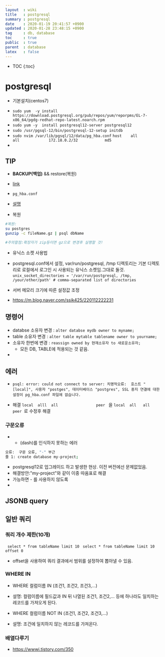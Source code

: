 ```yaml
---
layout  : wiki
title   : postgresql
summary : postgresql
date    : 2020-01-19 20:41:57 +0900
updated : 2020-01-28 23:48:15 +0900
tag     : db, database
toc     : true
public  : true
parent  : database
latex   : false
---
```

* TOC
{:toc}

# postgresql

* 기본설치(centos7)
- `sudo yum  -y install https://download.postgresql.org/pub/repos/yum/reporpms/EL-7-x86_64/pgdg-redhat-repo-latest.noarch.rpm`
- `sudo yum -y  install postgresql12-server postgresql12`
- `sudo /usr/pgsql-12/bin/postgresql-12-setup initdb`
- `sudo nvim /var/lib/pgsql/12/data/pg_hba.conf`
  `host    all             all             172.18.0.2/32            md5`
- 

## TIP
* **BACKUP(백업)** && restore(복원)
- [link](https://gist.github.com/juhyun210/b4a239c7399cd8f50198d227409df930)

* `pg_hba.conf`
- [설명](https://www.postgresdba.com/bbs/board.php?bo_table=B12&wr_id=36)

* 복원
```bash
#복원:
su postgres
gunzip -c fileName.gz | psql dbName

#주의할점:확장자가 zip등이면 gz으로 변경후 실행할 것!
```

* 유닉스 소켓 사용법
 - postgresql.conf에서 설정, var/run/postgresql, /tmp 디렉토리는 기본 디렉토리로 로컬에서 로그인 시 사용되는 유닉스 소켓임.그대로 둘것.
 ```unix_socket_directories = '/var/run/postgresql, /tmp, /your/other/path' # comma-separated list of directories```
 
* 서버 메모리 크기에 따른 설정값 조정
- https://m.blog.naver.com/ssik425/220112222231

## 명령어
* databse 소유자 변경 : `alter databse mydb owner to myname;`
* table 소유자 변경 : `alter table mytable tablename owner to yourname;`
* 소유자 한번에 변경 : `reassign owned by 현재소유자 to 새로운소유자;`
	- 모든 DB, TABLE에 적용되는 것 같음.
* 


## 에러

* `psql: error: could not connect to server: 치명적오류:  호스트 "[local]", 사용자 "postges", 데이터베이스 "postgres", SSL 중지 연결에 대한 설정이 pg_hba.conf 파일에 없습니다.`
- 해결 
`local  alll  all                 peer ` 을
`local  all   all                 peer `로 수정후 해결

### 구문오류
* - (dash)를 인식하지 못하는 에러
```sh
오류:  구문 오류, "-" 부근
줄 1: create database my-project;
```
- postgresql12로 업그레이드 하고 발생한 현상. 이전 버전에선 문제없었음.
- 해결방안:"my-project"와 같이 이중 따옴표로 해결
- 가능하면 - 를 사용하지 않도록 
- 

## JSONB query

## 일반 쿼리
### 쿼리 개수 제한(10개)
``` select * from tableName limit 10```
``` select * from tableName limit 10 offset 0``` 
- offset을 사용하여 쿼리 결과에서 범위를 설정하여 뽑아낼 수 있음.

### WHERE IN
* WHERE 컬럼이름 IN (조건1, 조건2, 조건3,...)
- 설명: 컬럼이름에 필드값과 IN 뒤 나열된 조건1, 조건2,... 등에 하나라도 일치하는 레코드를 가져오게 된다.
* WHERE 컬럼이름 NOT IN (조건1, 조건2, 조건3,...)
- 설명: 조건에 일치하지 않는 레코드를 가져온다.

### 배열다루기
- https://wwwi.tistory.com/350
